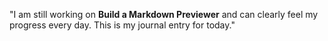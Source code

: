 "I am still working on **Build a Markdown Previewer** and can clearly feel my progress every day. This is my journal entry for today."